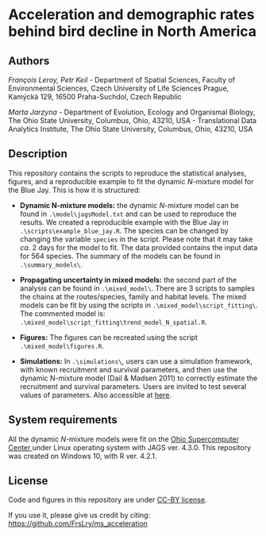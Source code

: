 # Acceleration and demographic rates behind bird decline in North America

## Authors

*François Leroy, Petr Keil* - Department of Spatial Sciences, Faculty of Environmental Sciences, Czech University of Life Sciences Prague, Kamýcká 129, 16500 Praha-Suchdol, Czech Republic

*Marta Jarzyna* - Department of Evolution, Ecology and Organismal Biology, The Ohio State University, Columbus, Ohio, 43210, USA - Translational Data Analytics Institute, The Ohio State University, Columbus, Ohio, 43210, USA

## Description

This repository contains the scripts to reproduce the statistical analyses, figures, and a reproducible example to fit the dynamic *N*-mixture model for the Blue Jay. This is how it is structured:

* **Dynamic N-mixture models:** the dynamic *N*-mixture model can be found in `.\model\jagsModel.txt` and can be used to reproduce the results. We created a reproducible example with the Blue Jay in `.\scripts\example_blue_jay.R`. The species can be changed by changing the variable `species` in the script. Please note that it may take *ca.* 2 days for the model to fit. The data provided contains the input data for 564 species. The summary of the models can be found in `.\summary_models\`. 

* **Propagating uncertainty in mixed models:** the second part of the analysis can be found in `.\mixed_model\`. There are 3 scripts to samples the chains at the routes/species, family and habitat levels. The mixed models can be fit by using the scripts in `.\mixed_model\script_fitting\`. The commented model is: `.\mixed_model\script_fitting\trend_model_N_spatial.R`.

* **Figures:** The figures can be recreated using the script `.\mixed_model\figures.R`. 

* **Simulations:** In `.\simulations\`, users can use a simulation framework, with known recruitment and survival parameters, and then use the dynamic N-mixture model (Dail & Madsen 2011) to correctly estimate the recruitment and survival parameters. Users are invited to test several values of parameters. Also accessible at [here](https://frslry.github.io/ms_acceleration/simulations/simulations.html).  

## System requirements

All the dynamic *N*-mixture models were fit on the [Ohio Supercomputer Center ](https://www.oh-tech.org/) under Linux operating system with JAGS ver. 4.3.0. This repository was created on Windows 10, with R ver. 4.2.1.   

## License

Code and figures in this repository are under [CC-BY license](https://creativecommons.org/share-your-work/cclicenses/). 

If you use it, please give us credit by citing: https://github.com/FrsLry/ms_acceleration